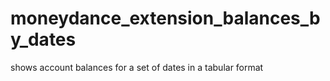 # moneydance_extension_balances_by_dates
shows account balances for a set of dates in a tabular format
